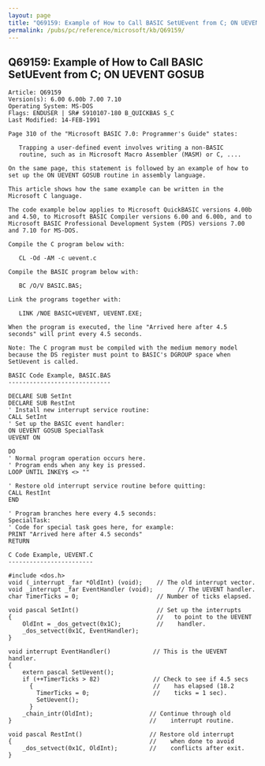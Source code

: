 ```yaml
---
layout: page
title: "Q69159: Example of How to Call BASIC SetUEvent from C; ON UEVENT GOSUB"
permalink: /pubs/pc/reference/microsoft/kb/Q69159/
---
```


## Q69159: Example of How to Call BASIC SetUEvent from C; ON UEVENT GOSUB

	Article: Q69159
	Version(s): 6.00 6.00b 7.00 7.10
	Operating System: MS-DOS
	Flags: ENDUSER | SR# S910107-180 B_QUICKBAS S_C
	Last Modified: 14-FEB-1991
	
	Page 310 of the "Microsoft BASIC 7.0: Programmer's Guide" states:
	
	   Trapping a user-defined event involves writing a non-BASIC
	   routine, such as in Microsoft Macro Assembler (MASM) or C, ....
	
	On the same page, this statement is followed by an example of how to
	set up the ON UEVENT GOSUB routine in assembly language.
	
	This article shows how the same example can be written in the
	Microsoft C language.
	
	The code example below applies to Microsoft QuickBASIC versions 4.00b
	and 4.50, to Microsoft BASIC Compiler versions 6.00 and 6.00b, and to
	Microsoft BASIC Professional Development System (PDS) versions 7.00
	and 7.10 for MS-DOS.
	
	Compile the C program below with:
	
	   CL -Od -AM -c uevent.c
	
	Compile the BASIC program below with:
	
	   BC /O/V BASIC.BAS;
	
	Link the programs together with:
	
	   LINK /NOE BASIC+UEVENT, UEVENT.EXE;
	
	When the program is executed, the line "Arrived here after 4.5
	seconds" will print every 4.5 seconds.
	
	Note: The C program must be compiled with the medium memory model
	because the DS register must point to BASIC's DGROUP space when
	SetUevent is called.
	
	BASIC Code Example, BASIC.BAS
	-----------------------------
	
	DECLARE SUB SetInt
	DECLARE SUB RestInt
	' Install new interrupt service routine:
	CALL SetInt
	' Set up the BASIC event handler:
	ON UEVENT GOSUB SpecialTask
	UEVENT ON
	
	DO
	' Normal program operation occurs here.
	' Program ends when any key is pressed.
	LOOP UNTIL INKEY$ <> ""
	
	' Restore old interrupt service routine before quitting:
	CALL RestInt
	END
	
	' Program branches here every 4.5 seconds:
	SpecialTask:
	' Code for special task goes here, for example:
	PRINT "Arrived here after 4.5 seconds"
	RETURN
	
	C Code Example, UEVENT.C
	------------------------
	
	#include <dos.h>
	void (_interrupt _far *OldInt) (void);    // The old interrupt vector.
	void _interrupt _far EventHandler (void);       // The UEVENT handler.
	char TimerTicks = 0;                      // Number of ticks elapsed.
	
	void pascal SetInt()                      // Set up the interrupts
	{                                         //   to point to the UEVENT
	    OldInt = _dos_getvect(0x1C);          //    handler.
	    _dos_setvect(0x1C, EventHandler);
	}
	
	void interrupt EventHandler()            // This is the UEVENT handler.
	{
	    extern pascal SetUevent();
	    if (++TimerTicks > 82)               // Check to see if 4.5 secs
	      {                                  //    has elapsed (18.2
	        TimerTicks = 0;                  //    ticks = 1 sec).
	        SetUevent();
	      }
	    _chain_intr(OldInt);                // Continue through old
	}                                       //    interrupt routine.
	
	void pascal RestInt()                   // Restore old interrupt
	{                                       //    when done to avoid
	    _dos_setvect(0x1C, OldInt);         //    conflicts after exit.
	}

